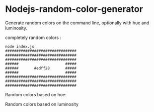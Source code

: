 # Nodejs-random-color-generator

Generate random colors on the command line, optionally with hue and luminosity.

completely random colors :

```
node index.js
################################
################################
################################
######                     #####
######       #edff28       #####
######                     #####
################################
################################
################################
```

Random colors based on hue:

Random colors based on luminosity
